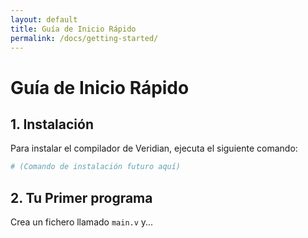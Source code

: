 ```yaml
---
layout: default
title: Guía de Inicio Rápido
permalink: /docs/getting-started/
---
```


# Guía de Inicio Rápido

## 1. Instalación

Para instalar el compilador de Veridian, ejecuta el siguiente comando:

```bash
# (Comando de instalación futuro aquí)
```

## 2. Tu Primer programa

Crea un fichero llamado `main.v` y...
